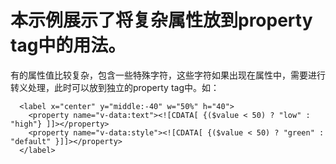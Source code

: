# 本示例展示了将复杂属性放到property tag中的用法。

有的属性值比较复杂，包含一些特殊字符，这些字符如果出现在属性中，需要进行转义处理，此时可以放到独立的property tag中。如：

```
  <label x="center" y="middle:-40" w="50%" h="40">
    <property name="v-data:text"><![CDATA[ {($value < 50) ? "low" : "high"} ]]></property>
    <property name="v-data:style"><![CDATA[ {($value < 50) ? "green" : "default" }]]></property>
  </label>
```
